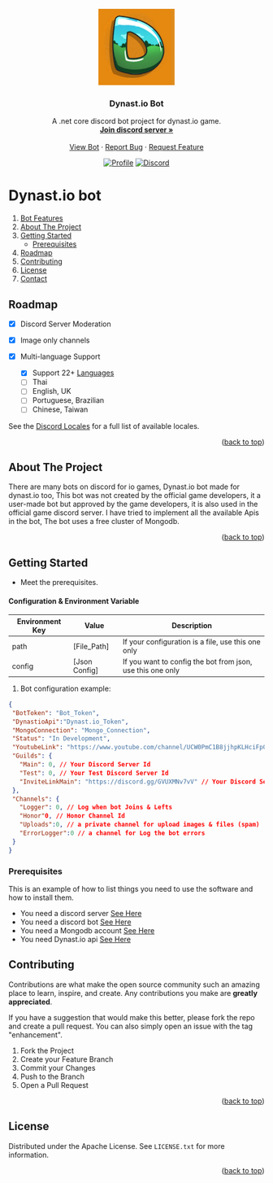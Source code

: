 <div id="top"></div>

<!-- PROJECT LOGO -->
<br />
<div align="center">
  <a href="#">
    <img src="Dynastio.Bot/Resources/dynastio.jpg" alt="Logo" width="150" height="150">
  </a>

  <h3 align="center">Dynast.io Bot</h3>

  <p align="center">
    A .net core discord bot project for dynast.io game.
    <br />
    <a href="https://discord.gg/GVUXMNv7vV"><strong>Join discord server »</strong></a>
    <br />
    <br />
    <a href="https://discord.gg/GVUXMNv7vV">View Bot</a>
    ·
    <a href="https://github.com/jalaljaleh/Dynastio.Discord/issues">Report Bug</a>
    ·
    <a href="https://github.com/jalaljaleh/Dynastio.Discord/issues">Request Feature</a>
  </p>
</div>

<div align="center">
  
  
[![Profile](https://komarev.com/ghpvc/?username=jalaljaleh-dynastio&style=flat-square)](https://discord.gg/x5j4cZtnWR)
[![Discord](https://discord.com/api/guilds/875716592770637824/widget.png)](https://discord.gg/x5j4cZtnWR)
  
</div>



<!-- TABLE OF CONTENTS -->
# Dynast.io bot
  <ol>
    <li>
      <a href="#roadmap">Bot Features</a>
        </li>
    <li>
      <a href="#about-the-project">About The Project</a>
    </li>
    <li>
      <a href="#getting-started">Getting Started</a>
      <ul>
        <li><a href="#prerequisites">Prerequisites</a></li>
      </ul>
    </li>
    <li><a href="#roadmap">Roadmap</a></li>
    <li><a href="#contributing">Contributing</a></li>
    <li><a href="#license">License</a></li>
    <li><a href="#contact">Contact</a></li>
  </ol>





<!-- Road Map -->
## Roadmap
- [X] Discord Server Moderation
- [X] Image only channels

- [X] Multi-language Support
 	- [X] Support 22+ [Languages](https://discord.com/developers/docs/reference#locales)		
    - [ ] Thai	
    - [ ] English, UK
    - [ ] Portuguese, Brazilian
    - [ ] Chinese, Taiwan

See the [Discord Locales](https://discord.com/developers/docs/reference#locales) for a full list of available locales.

<p align="right">(<a href="#top">back to top</a>)</p>




<!-- ABOUT THE PROJECT -->
## About The Project

There are many bots on discord for io games, Dynast.io bot made for dynast.io too, This bot was not created by the official game developers, it a user-made bot but approved by the game developers, it is also used in the official game discord server.
I have tried to implement all the available Apis in the bot, The bot uses a free cluster of Mongodb.

<p align="right">(<a href="#top">back to top</a>)</p>


<!-- GETTING STARTED -->
## Getting Started
- Meet the prerequisites.

#### Configuration & Environment Variable
| Environment Key  |  Value | Description |
| ------------- | ------------- | ------------- |
| path  | [File_Path]  | If your configuration is a file, use this one only |
| config  | [Json Config] | If you want to config the bot from json, use this one only |




1. Bot configuration example:
  
 ```json
{
  "BotToken": "Bot_Token",
  "DynastioApi":"Dynast.io_Token",
  "MongoConnection": "Mongo_Connection",
  "Status": "In Development",
  "YoutubeLink": "https://www.youtube.com/channel/UCW0PmC1B8jjhpKLHciFp0xA/?sub_confirmation=1",
  "Guilds": {
    "Main": 0, // Your Discord Server Id
    "Test": 0, // Your Test Discord Server Id
    "InviteLinkMain": "https://discord.gg/GVUXMNv7vV" // Your Discord Server Invite Link
  },
  "Channels": {
    "Logger": 0, // Log when bot Joins & Lefts
	"Honor"0, // Honor Channel Id
	"Uploads":0, // a private channel for upload images & files (spam)
	"ErrorLogger":0 // a channel for Log the bot errors 
  }
}
```
  
  

### Prerequisites
This is an example of how to list things you need to use the software and how to install them.

- You need a discord server [See Here](https://support.discord.com/hc/en-us/articles/204849977-How-do-I-create-a-server-)
- You need a discord bot [See Here](https://discordjs.guide/preparations/setting-up-a-bot-application.html#token-leak-scenario)
- You need a Mongodb account [See Here](https://www.mongodb.com/) 
- You need Dynast.io api [See Here](https://github.com/jalaljaleh/Dynastio.Net)



<!-- CONTRIBUTING -->
## Contributing

Contributions are what make the open source community such an amazing place to learn, inspire, and create. Any contributions you make are **greatly appreciated**.

If you have a suggestion that would make this better, please fork the repo and create a pull request. You can also simply open an issue with the tag "enhancement".

1. Fork the Project
2. Create your Feature Branch
3. Commit your Changes 
4. Push to the Branch 
5. Open a Pull Request

<p align="right">(<a href="#top">back to top</a>)</p>



<!-- LICENSE -->
## License

Distributed under the Apache License. See `LICENSE.txt` for more information.

<p align="right">(<a href="#top">back to top</a>)</p>

